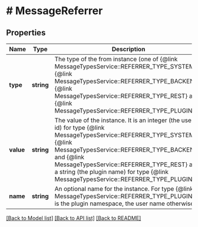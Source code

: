 # # MessageReferrer

## Properties

Name | Type | Description | Notes
------------ | ------------- | ------------- | -------------
**type** | **string** | The type of the from instance (one of {@link MessageTypesService::REFERRER_TYPE_SYSTEM}, {@link MessageTypesService::REFERRER_TYPE_BACKEND}, {@link MessageTypesService::REFERRER_TYPE_REST} and {@link MessageTypesService::REFERRER_TYPE_PLUGIN}) | [optional]
**value** | **string** | The value of the instance. It is an integer (the user id) for type {@link MessageTypesService::REFERRER_TYPE_SYSTEM}, {@link MessageTypesService::REFERRER_TYPE_BACKEND} and {@link MessageTypesService::REFERRER_TYPE_REST} and a string (the plugin name) for type {@link MessageTypesService::REFERRER_TYPE_PLUGIN}. | [optional]
**name** | **string** | An optional name for the instance. For type {@link MessageTypesService::REFERRER_TYPE_PLUGIN} it is the plugin namespace, the user name otherwise. | [optional]

[[Back to Model list]](../../README.md#models) [[Back to API list]](../../README.md#endpoints) [[Back to README]](../../README.md)
